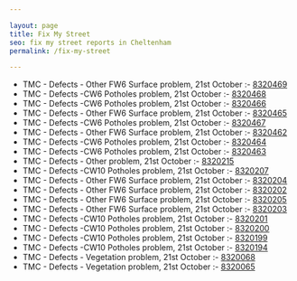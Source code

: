 ```yaml
---

layout: page
title: Fix My Street
seo: fix my street reports in Cheltenham
permalink: /fix-my-street

---
```


<!-- fix_marker starts -->

- TMC - Defects - Other FW6  Surface problem, 21st October :- [8320469](https://www.fixmystreet.com/report/8320469)
- TMC - Defects -CW6 Potholes  problem, 21st October :- [8320468](https://www.fixmystreet.com/report/8320468)
- TMC - Defects -CW6 Potholes  problem, 21st October :- [8320466](https://www.fixmystreet.com/report/8320466)
- TMC - Defects - Other FW6  Surface problem, 21st October :- [8320465](https://www.fixmystreet.com/report/8320465)
- TMC - Defects -CW6 Potholes  problem, 21st October :- [8320467](https://www.fixmystreet.com/report/8320467)
- TMC - Defects - Other FW6  Surface problem, 21st October :- [8320462](https://www.fixmystreet.com/report/8320462)
- TMC - Defects -CW6 Potholes  problem, 21st October :- [8320464](https://www.fixmystreet.com/report/8320464)
- TMC - Defects -CW6 Potholes  problem, 21st October :- [8320463](https://www.fixmystreet.com/report/8320463)
- TMC - Defects - Other problem, 21st October :- [8320215](https://www.fixmystreet.com/report/8320215)
- TMC - Defects -CW10 Potholes problem, 21st October :- [8320207](https://www.fixmystreet.com/report/8320207)
- TMC - Defects - Other FW6  Surface problem, 21st October :- [8320204](https://www.fixmystreet.com/report/8320204)
- TMC - Defects - Other FW6  Surface problem, 21st October :- [8320202](https://www.fixmystreet.com/report/8320202)
- TMC - Defects - Other FW6  Surface problem, 21st October :- [8320205](https://www.fixmystreet.com/report/8320205)
- TMC - Defects - Other FW6  Surface problem, 21st October :- [8320203](https://www.fixmystreet.com/report/8320203)
- TMC - Defects -CW10 Potholes problem, 21st October :- [8320201](https://www.fixmystreet.com/report/8320201)
- TMC - Defects -CW10 Potholes problem, 21st October :- [8320200](https://www.fixmystreet.com/report/8320200)
- TMC - Defects -CW10 Potholes problem, 21st October :- [8320199](https://www.fixmystreet.com/report/8320199)
- TMC - Defects -CW10 Potholes problem, 21st October :- [8320194](https://www.fixmystreet.com/report/8320194)
- TMC - Defects - Vegetation problem, 21st October :- [8320068](https://www.fixmystreet.com/report/8320068)
- TMC - Defects - Vegetation problem, 21st October :- [8320065](https://www.fixmystreet.com/report/8320065)

<!-- fix_marker ends -->